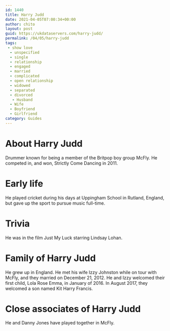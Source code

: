 ```yaml
---
id: 1440
title: Harry Judd
date: 2021-04-05T07:00:34+00:00
author: chito
layout: post
guid: https://ukdataservers.com/harry-judd/
permalink: /04/05/harry-judd
tags:
 - show love
  - unspecified
  - single
  - relationship
  - engaged
  - married
  - complicated
  - open relationship
  - widowed
  - separated
  - divorced
   - Husband
  - Wife
  - Boyfriend
  - Girlfriend
category: Guides
---
```




  
  
#  About Harry Judd
                  
                  
                  
Drummer known for being a member of the Britpop boy group McFly. He competed in, and won, Strictly Come Dancing in 2011.
                  
                
                
                
# Early life
                  
                  
                  
He played cricket during his days at Uppingham School in Rutland, England, but gave up the sport to pursue music full-time.
                  
                
                
                
# Trivia
                  
                  
                  
He was in the film Just My Luck starring Lindsay Lohan.
                  
                
                
                
# Family of Harry Judd
                  
                  
                  
He grew up in England. He met his wife Izzy Johnston while on tour with McFly, and they married on December 21, 2012. He and Izzy welcomed their first child, Lola Rose Emma, in January of 2016. In August 2017, they welcomed a son named Kit Harry Francis.
                  
                
                
                
# Close associates of Harry Judd
                  
                  
                  
He and Danny Jones have played together in McFly.
                  
                
              
            
          
          
          
    
    
  
